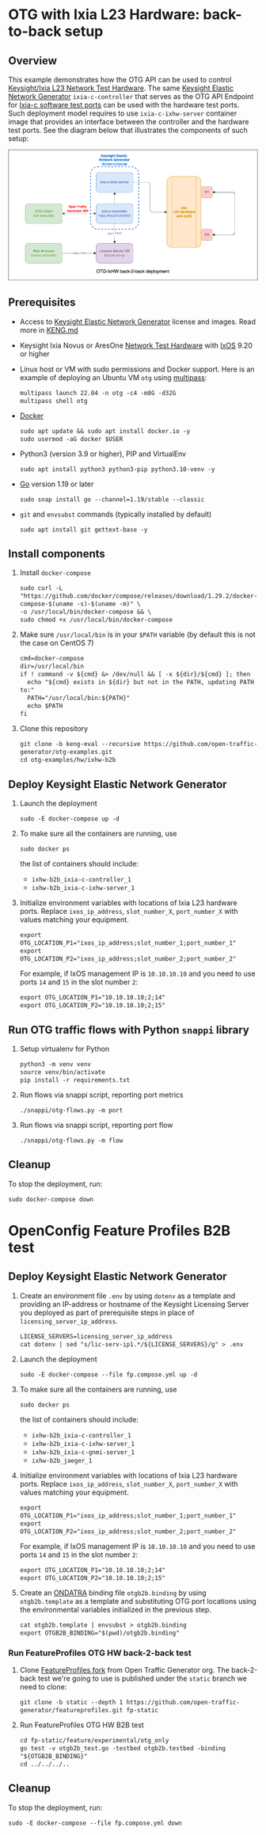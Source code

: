 # OTG with Ixia L23 Hardware: back-to-back setup

## Overview
This example demonstrates how the OTG API can be used to control [Keysight/Ixia L23 Network Test Hardware](https://www.keysight.com/us/en/products/network-test/network-test-hardware.html). The same [Keysight Elastic Network Generator](https://www.keysight.com/us/en/products/network-test/protocol-load-test/keysight-elastic-network-generator.html) `ixia-c-controller` that serves as the OTG API Endpoint for [Ixia-c software test ports](https://github.com/open-traffic-generator/otg-examples/tree/main/docker-compose/cpdp-b2b) can be used with the hardware test ports. Such deployment model requires to use `ixia-c-ixhw-server` container image that provides an interface between the controller and the hardware test ports. See the diagram below that illustrates the components of such setup:

![Diagram](./diagram.png)

## Prerequisites

* Access to [Keysight Elastic Network Generator](https://www.keysight.com/us/en/products/network-test/protocol-load-test/keysight-elastic-network-generator.html) license and images. Read more in [KENG.md](../../KENG.md)

* Keysight Ixia Novus or AresOne [Network Test Hardware](https://www.keysight.com/us/en/products/network-test/network-test-hardware.html) with [IxOS](https://support.ixiacom.com/ixos-software-downloads-documentation) 9.20 or higher

* Linux host or VM with sudo permissions and Docker support. Here is an example of deploying an Ubuntu VM `otg` using [multipass](https://multipass.run/):

    ```Shell
    multipass launch 22.04 -n otg -c4 -m8G -d32G
    multipass shell otg
    ```

* [Docker](https://docs.docker.com/engine/install/)

    ```Shell
    sudo apt update && sudo apt install docker.io -y
    sudo usermod -aG docker $USER
    ```

* Python3 (version 3.9 or higher), PIP and VirtualEnv

    ```Shell
    sudo apt install python3 python3-pip python3.10-venv -y
    ```
* [Go](https://go.dev/dl/) version 1.19 or later

    ```Shell
    sudo snap install go --channel=1.19/stable --classic
    ```

* `git` and `envsubst` commands (typically installed by default)

    ```Shell
    sudo apt install git gettext-base -y
    ```

## Install components

1. Install `docker-compose`

    ```Shell
    sudo curl -L "https://github.com/docker/compose/releases/download/1.29.2/docker-compose-$(uname -s)-$(uname -m)" \
    -o /usr/local/bin/docker-compose && \
    sudo chmod +x /usr/local/bin/docker-compose
    ```

2. Make sure `/usr/local/bin` is in your `$PATH` variable (by default this is not the case on CentOS 7)

    ```Shell
    cmd=docker-compose
    dir=/usr/local/bin
    if ! command -v ${cmd} &> /dev/null && [ -x ${dir}/${cmd} ]; then
      echo "${cmd} exists in ${dir} but not in the PATH, updating PATH to:"
      PATH="/usr/local/bin:${PATH}"
      echo $PATH
    fi
    ```

3. Clone this repository

    ```Shell
    git clone -b keng-eval --recursive https://github.com/open-traffic-generator/otg-examples.git
    cd otg-examples/hw/ixhw-b2b
    ```

## Deploy Keysight Elastic Network Generator

1. Launch the deployment

    ```Shell
    sudo -E docker-compose up -d
    ```

2. To make sure all the containers are running, use

    ```Shell
    sudo docker ps
    ```

    the list of containers should include:

    * `ixhw-b2b_ixia-c-controller_1`
    * `ixhw-b2b_ixia-c-ixhw-server_1`

3. Initialize environment variables with locations of Ixia L23 hardware ports. Replace `ixos_ip_address`, `slot_number_X`, `port_number_X` with values matching your equipment.

    ```Shell
    export OTG_LOCATION_P1="ixos_ip_address;slot_number_1;port_number_1"
    export OTG_LOCATION_P2="ixos_ip_address;slot_number_2;port_number_2"
    ```

    For example, if IxOS management IP is `10.10.10.10` and you need to use ports `14` and `15` in the slot number `2`:

    ```Shell
    export OTG_LOCATION_P1="10.10.10.10;2;14"
    export OTG_LOCATION_P2="10.10.10.10;2;15"
    ```

## Run OTG traffic flows with Python `snappi` library

1. Setup virtualenv for Python

    ```Shell
    python3 -m venv venv
    source venv/bin/activate
    pip install -r requirements.txt
    ```

2. Run flows via snappi script, reporting port metrics

    ```Shell
    ./snappi/otg-flows.py -m port
    ```

3. Run flows via snappi script, reporting port flow

    ```Shell
    ./snappi/otg-flows.py -m flow
    ```

## Cleanup

To stop the deployment, run:

```Shell
sudo docker-compose down
```

# OpenConfig Feature Profiles B2B test

## Deploy Keysight Elastic Network Generator

1. Create an environment file `.env` by using `dotenv` as a template and providing an IP-address or hostname of the Keysight Licensing Server you deployed as part of prerequisite steps in place of `licensing_server_ip_address`.

    ```Shell
    LICENSE_SERVERS=licensing_server_ip_address
    cat dotenv | sed "s/lic-serv-ip1.*/${LICENSE_SERVERS}/g" > .env
    ```

2. Launch the deployment

    ```Shell
    sudo -E docker-compose --file fp.compose.yml up -d
    ```

3. To make sure all the containers are running, use

    ```Shell
    sudo docker ps
    ```

    the list of containers should include:

    * `ixhw-b2b_ixia-c-controller_1`
    * `ixhw-b2b_ixia-c-ixhw-server_1`
    * `ixhw-b2b_ixia-c-gnmi-server_1`
    * `ixhw-b2b_jaeger_1`



4. Initialize environment variables with locations of Ixia L23 hardware ports. Replace `ixos_ip_address`, `slot_number_X`, `port_number_X` with values matching your equipment.

    ```Shell
    export OTG_LOCATION_P1="ixos_ip_address;slot_number_1;port_number_1"
    export OTG_LOCATION_P2="ixos_ip_address;slot_number_2;port_number_2"
    ```

    For example, if IxOS management IP is `10.10.10.10` and you need to use ports `14` and `15` in the slot number `2`:

    ```Shell
    export OTG_LOCATION_P1="10.10.10.10;2;14"
    export OTG_LOCATION_P2="10.10.10.10;2;15"
    ```

5. Create an [ONDATRA](https://github.com/openconfig/ondatra) binding file `otgb2b.binding` by using `otgb2b.template` as a template and substituting OTG port locations using the environmental variables initialized in the previous step.

    ```Shell
    cat otgb2b.template | envsubst > otgb2b.binding
    export OTGB2B_BINDING="$(pwd)/otgb2b.binding"
    ```

### Run FeatureProfiles OTG HW back-2-back test

1. Clone [FeatureProfiles fork](https://github.com/open-traffic-generator/featureprofiles/tree/static) from Open Traffic Generator org. The back-2-back test we're going to use is published under the `static` branch we need to clone:

    ```Shell
    git clone -b static --depth 1 https://github.com/open-traffic-generator/featureprofiles.git fp-static
    ```

2. Run FeatureProfiles OTG HW B2B test

    ```Shell
    cd fp-static/feature/experimental/otg_only
    go test -v otgb2b_test.go -testbed otgb2b.testbed -binding "${OTGB2B_BINDING}"
    cd ../../../..
    ```

## Cleanup

To stop the deployment, run:

```Shell
sudo -E docker-compose --file fp.compose.yml down
```
